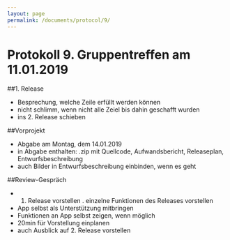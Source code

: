 ```yaml
---
layout: page
permalink: /documents/protocol/9/
---
```


# Protokoll 9. Gruppentreffen am 11.01.2019

##1. Release
- Besprechung, welche Zeile erfüllt werden können
- nicht schlimm, wenn nicht alle Zeiel bis dahin geschafft wurden
- ins 2. Release schieben

##Vorprojekt
- Abgabe am Montag, dem 14.01.2019
- in Abgabe enthalten: .zip mit Quellcode, Aufwandsbericht, Releaseplan, Entwurfsbeschreibung
- auch Bilder in Entwurfsbeschreibung einbinden, wenn es geht

##Review-Gespräch
- 1. Release vorstellen
. einzelne Funktionen des Releases vorstellen
- App selbst als Unterstützung mitbringen
- Funktionen an App selbst zeigen, wenn möglich
- 20min für Vorstellung einplanen
- auch Ausblick auf 2. Release vorstellen